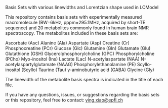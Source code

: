 Basis Sets with various linewidths and Lorentzian shape used in LCModel

This repository contains basis sets with experimentally measured macromolecule (BW=6kHz, pppm=295.1MHz, acquired by short-TE sequence) and 20 metabolites commonly found in human brain NMR spectroscopy. The metabolites included in these basis sets are:

Ascorbate (Asc)
Alanine (Ala)
Aspartate (Asp)
Creatine (Cr)
Phosphocreatine (PCr)
Glucose (Glc)
Glutamine (Gln)
Glutamate (Glu)
Glutathione (GSH)
Glycerolphosphorylcholine (GPC)
Phosphorylcholine (PCho)
Myo-inositol (Ins)
Lactate (Lac)
N-acetylaspartate (NAA)
N-acetylaspartylglutamate (NAAG)
Phosphorylethanolamine (PE)
Scyllo-inositol (Scyllo)
Taurine (Tau)
γ-aminobutyric acid (GABA)
Glycine (Gly)

The linewidth of the metabolite basis spectra is indicated in the title of each file.

If you have any questions, issues, or suggestions regarding the basis sets or this repository, feel free to contact: ying.xiao@epfl.ch